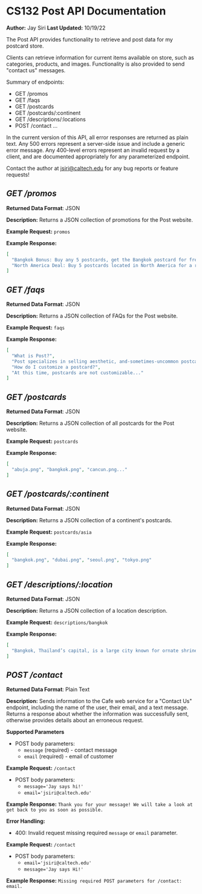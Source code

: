 
# CS132 Post API Documentation
**Author:** Jay Siri
**Last Updated:** 10/19/22

The Post API provides functionality to retrieve and post data for my postcard store.

Clients can retrieve information for current items available on store, such as categories, products, and images. Functionality is also provided to send "contact us" messages.

Summary of endpoints:
* GET /promos
* GET /faqs
* GET /postcards
* GET /postcards/:continent
* GET /descriptions/:locations
* POST /contact
...

In the current version of this API, all error responses are returned as plain text. Any 500 errors represent a server-side issue and include a generic error message. Any 400-level errors represent an invalid request by a client, and are documented appropriately for any parameterized endpoint.

Contact the author at jsiri@caltech.edu for any bug reports or feature requests!

## *GET /promos*
**Returned Data Format**: JSON

**Description:**
Returns a JSON collection of promotions for the Post website.

**Example Request:** `promos`

**Example Response:**
```json
[
  "Bangkok Bonus: Buy any 5 postcards, get the Bangkok postcard for free.",
  "North America Deal: Buy 5 postcards located in North America for a reduced price of $7.50...",
]
```

## *GET /faqs*
**Returned Data Format**: JSON

**Description:**
Returns a JSON collection of FAQs for the Post website.

**Example Request:** `faqs`

**Example Response:**
```json
[
  "What is Post?",
  "Post specializes in selling aesthetic, and-sometimes-uncommon postcards.",
  "How do I customize a postcard?",
  "At this time, postcards are not customizable..."
]
```

## *GET /postcards*
**Returned Data Format**: JSON

**Description:**
Returns a JSON collection of all postcards for the Post website.

**Example Request:** `postcards`

**Example Response:**
```json
[
  "abuja.png", "bangkok.png", "cancun.png..."
]
```

## *GET /postcards/:continent*
**Returned Data Format**: JSON

**Description:**
Returns a JSON collection of a continent's postcards.

**Example Request:** `postcards/asia`

**Example Response:**
```json
[
  "bangkok.png", "dubai.png", "seoul.png", "tokyo.png"
]
```

## *GET /descriptions/:location*
**Returned Data Format**: JSON

**Description:**
Returns a JSON collection of a location description.

**Example Request:** `descriptions/bangkok`

**Example Response:**
```json
[
  "Bangkok, Thailand’s capital, is a large city known for ornate shrines...."
]
```

## *POST /contact*
**Returned Data Format**: Plain Text

**Description:** 
Sends information to the Cafe web service for a "Contact Us" endpoint, including the name of the user, their email, and a text message. Returns a response about whether the information was successfully sent, otherwise provides details about an erroneous request.

**Supported Parameters**
* POST body parameters: 
  * `message` (required) - contact message
  * `email` (required) - email of customer

**Example Request:** `/contact`
* POST body parameters: 
  * `message='Jay says hi!'`
  * `email='jsiri@caltech.edu'`

**Example Response:**
```Thank you for your message! We will take a look at get back to you as soon as possible.```

**Error Handling:**
* 400: Invalid request missing required `message` or `email` parameter.

**Example Request:** `/contact`
* POST body parameters: 
  * `email='jsiri@caltech.edu'`
  * `message='Jay says Hi!'`

**Example Response:**
```Missing required POST parameters for /contact: email.```